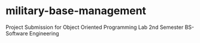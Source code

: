# military-base-management
Project Submission for Object Oriented Programming Lab 2nd Semester BS- Software Engineering
